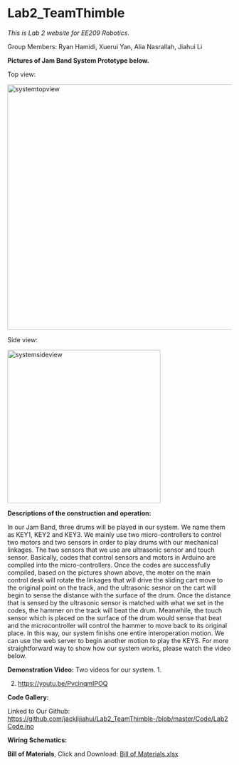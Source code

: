 # Lab2_TeamThimble
*This is Lab 2 website for EE209 Robotics.* 

Group Members: Ryan Hamidi, Xuerui Yan, Alia Nasrallah, Jiahui Li


<b>Pictures of Jam Band System Prototype below.</b>

Top view:

<img width="551" alt="systemtopview" src="https://cloud.githubusercontent.com/assets/22850278/19546970/d3f6df52-9648-11e6-9574-9cee3a052e3f.png">


Side view:

<img width="344" alt="systemsideview" src="https://cloud.githubusercontent.com/assets/22850278/19547109/18b62b7e-964a-11e6-8418-fd4064a4580c.png">


<b>Descriptions of the construction and operation:</b>

In our Jam Band, three drums will be played in our system. We name them as KEY1, KEY2 and KEY3. We mainly use two micro-controllers to control two motors and two sensors in order to play drums with our mechanical linkages. The two sensors that we use are ultrasonic sensor and touch sensor. Basically, codes that control sensors and motors in Arduino are compiled into the micro-controllers. Once the codes are successfully compiled, based on the pictures shown above, the moter on the main control desk will rotate the linkages that will drive the sliding cart move to the original point on the track, and the ultrasonic sesnor on the cart will begin to sense the distance with the surface of the drum. Once the distance that is sensed by the ultrasonic sensor is matched with what we set in the codes, the hammer on the track will beat the drum. Meanwhile, the touch sensor which is placed on the surface of the drum would sense that beat and the microcontroller will control the hammer to move back to its original place. In this way, our system finishs one entire interoperation motion. We can use the web server to begin another motion to play the KEYS. For more straightforward way to show how our system works, please watch the video below.


<b>Demonstration Video:</b>
Two videos for our system.
1.

2. https://youtu.be/PvcinqmIPOQ





<b>Code Gallery:</b>

Linked to Our Github: https://github.com/jacklijiahui/Lab2_TeamThimble-/blob/master/Code/Lab2Code.ino





<b>Wiring Schematics:</b>







<b>Bill of Materials</b>, Click and Download:
[Bill of Materials.xlsx](https://github.com/jacklijiahui/Lab2_TeamThimble-/files/543081/Bill.of.Materials.xlsx)







